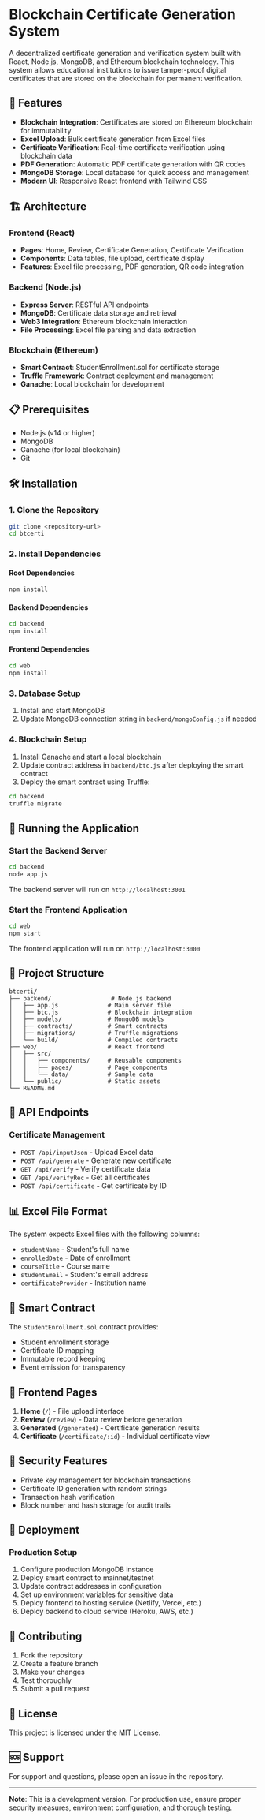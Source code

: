 # Blockchain Certificate Generation System

A decentralized certificate generation and verification system built with React, Node.js, MongoDB, and Ethereum blockchain technology. This system allows educational institutions to issue tamper-proof digital certificates that are stored on the blockchain for permanent verification.

## 🚀 Features

- **Blockchain Integration**: Certificates are stored on Ethereum blockchain for immutability
- **Excel Upload**: Bulk certificate generation from Excel files
- **Certificate Verification**: Real-time certificate verification using blockchain data
- **PDF Generation**: Automatic PDF certificate generation with QR codes
- **MongoDB Storage**: Local database for quick access and management
- **Modern UI**: Responsive React frontend with Tailwind CSS

## 🏗️ Architecture

### Frontend (React)
- **Pages**: Home, Review, Certificate Generation, Certificate Verification
- **Components**: Data tables, file upload, certificate display
- **Features**: Excel file processing, PDF generation, QR code integration

### Backend (Node.js)
- **Express Server**: RESTful API endpoints
- **MongoDB**: Certificate data storage and retrieval
- **Web3 Integration**: Ethereum blockchain interaction
- **File Processing**: Excel file parsing and data extraction

### Blockchain (Ethereum)
- **Smart Contract**: StudentEnrollment.sol for certificate storage
- **Truffle Framework**: Contract deployment and management
- **Ganache**: Local blockchain for development

## 📋 Prerequisites

- Node.js (v14 or higher)
- MongoDB
- Ganache (for local blockchain)
- Git

## 🛠️ Installation

### 1. Clone the Repository
```bash
git clone <repository-url>
cd btcerti
```

### 2. Install Dependencies

#### Root Dependencies
```bash
npm install
```

#### Backend Dependencies
```bash
cd backend
npm install
```

#### Frontend Dependencies
```bash
cd web
npm install
```

### 3. Database Setup
1. Install and start MongoDB
2. Update MongoDB connection string in `backend/mongoConfig.js` if needed

### 4. Blockchain Setup
1. Install Ganache and start a local blockchain
2. Update contract address in `backend/btc.js` after deploying the smart contract
3. Deploy the smart contract using Truffle:
```bash
cd backend
truffle migrate
```

## 🚀 Running the Application

### Start the Backend Server
```bash
cd backend
node app.js
```
The backend server will run on `http://localhost:3001`

### Start the Frontend Application
```bash
cd web
npm start
```
The frontend application will run on `http://localhost:3000`

## 📁 Project Structure

```
btcerti/
├── backend/                 # Node.js backend
│   ├── app.js              # Main server file
│   ├── btc.js              # Blockchain integration
│   ├── models/             # MongoDB models
│   ├── contracts/          # Smart contracts
│   ├── migrations/         # Truffle migrations
│   └── build/              # Compiled contracts
├── web/                    # React frontend
│   ├── src/
│   │   ├── components/     # Reusable components
│   │   ├── pages/          # Page components
│   │   └── data/           # Sample data
│   └── public/             # Static assets
└── README.md
```

## 🔧 API Endpoints

### Certificate Management
- `POST /api/inputJson` - Upload Excel data
- `POST /api/generate` - Generate new certificate
- `GET /api/verify` - Verify certificate data
- `GET /api/verifyRec` - Get all certificates
- `POST /api/certificate` - Get certificate by ID

## 📊 Excel File Format

The system expects Excel files with the following columns:
- `studentName` - Student's full name
- `enrolledDate` - Date of enrollment
- `courseTitle` - Course name
- `studentEmail` - Student's email address
- `certificateProvider` - Institution name

## 🔗 Smart Contract

The `StudentEnrollment.sol` contract provides:
- Student enrollment storage
- Certificate ID mapping
- Immutable record keeping
- Event emission for transparency

## 🎨 Frontend Pages

1. **Home** (`/`) - File upload interface
2. **Review** (`/review`) - Data review before generation
3. **Generated** (`/generated`) - Certificate generation results
4. **Certificate** (`/certificate/:id`) - Individual certificate view

## 🔐 Security Features

- Private key management for blockchain transactions
- Certificate ID generation with random strings
- Transaction hash verification
- Block number and hash storage for audit trails

## 🚀 Deployment

### Production Setup
1. Configure production MongoDB instance
2. Deploy smart contract to mainnet/testnet
3. Update contract addresses in configuration
4. Set up environment variables for sensitive data
5. Deploy frontend to hosting service (Netlify, Vercel, etc.)
6. Deploy backend to cloud service (Heroku, AWS, etc.)

## 🤝 Contributing

1. Fork the repository
2. Create a feature branch
3. Make your changes
4. Test thoroughly
5. Submit a pull request

## 📝 License

This project is licensed under the MIT License.

## 🆘 Support

For support and questions, please open an issue in the repository.

---

**Note**: This is a development version. For production use, ensure proper security measures, environment configuration, and thorough testing.

